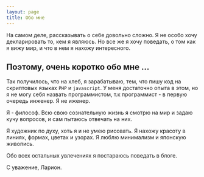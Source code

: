 ```yaml
---
layout: page
title: Обо мне
---
```


На самом деле, рассказывать о себе довольно сложно.
Я не особо хочу декларировать то, кем я являюсь.
Но все же я хочу поведать, о том как я вижу мир,
и что в нем я нахожу интересного.

## Поэтому, очень коротко обо мне ...


Так получилось, что на хлеб, я зарабатываю, тем, что пишу код на скриптовых языках `PHP` и `javascript`. У меня достаточно опыта в этом, но я не могу себя назвать программистом, т.к программист - в первую очередь инженер. Я не иженер.

Я - философ. Всю свою сознательную жизнь я смотрю на мир и задаю кучу вопросов, и сам пытаюсь отвечать на них.

Я художник по духу, хоть я и не умею рисовать. Я нахожу красоту в линиях, формах, цветах и узорах. Я люблю минимализм и японскую живопись. 

Обо всех остальных увлечениях я постараюсь поведать в блоге.  

С уважение, Ларион.
